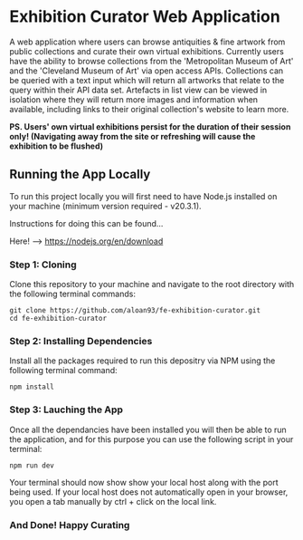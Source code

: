 # Exhibition Curator Web Application

A web application where users can browse antiquities & fine artwork from public collections and curate their own virtual exhibitions. Currently users have the ability to browse collections from the 'Metropolitan Museum of Art' and the 'Cleveland Museum of Art' via open access APIs. Collections can be queried with a text input which will return all artworks that relate to the query within their API data set. Artefacts in list view can be viewed in isolation where they will return more images and information when available, including links to their original collection's website to learn more.

**PS. Users' own virtual exhibitions persist for the duration of their session only! (Navigating away from the site or refreshing will cause the exhibition to be flushed)**

## Running the App Locally

To run this project locally you will first need to have Node.js installed on your machine (minimum version required - v20.3.1).

Instructions for doing this can be found...

Here! --> https://nodejs.org/en/download

### Step 1: Cloning

Clone this repository to your machine and navigate to the root directory with the following terminal commands:

```
git clone https://github.com/aloan93/fe-exhibition-curator.git
cd fe-exhibition-curator
```

### Step 2: Installing Dependencies

Install all the packages required to run this depositry via NPM using the following terminal command:

```
npm install
```

### Step 3: Lauching the App

Once all the dependancies have been installed you will then be able to run the application, and for this purpose you can use the following script in your terminal:

```
npm run dev
```

Your terminal should now show show your local host along with the port being used. If your local host does not automatically open in your browser, you open a tab manually by ctrl + click on the local link.

### And Done! Happy Curating
